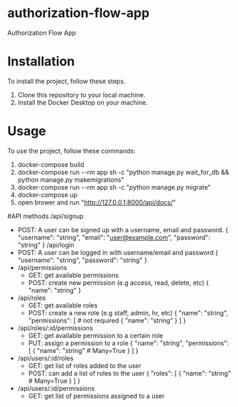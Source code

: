 # authorization-flow-app
Authorization Flow App

# Installation
To install the project, follow these steps.
1. Clone this repository to your local machine.
2. Install the Docker Desktop on your machine.

# Usage
To use the project, follow these commands:
1. docker-compose build
2. docker-compose run --rm app sh -c "python manage.py wait_for_db && python manage.py makemigrations"
3. docker-compose run --rm app sh -c "python manage.py migrate"
4. docker-compose up
5. open brower and run "http://127.0.0.1:8000/api/docs/"

#API methods
/api/signup
  - POST: A user can be signed up with a username, email and password.
    {
      "username": "string",
      "email": "user@example.com",
      "password": "string"
    }
/api/login
  - POST: A user can be logged in with username/email and password
    {
      "username": "string",
      "password": "string"
    }
- /api/permissions
  - GET: get available permissions
  - POST: create new permission (e.g access, read, delete, etc)
    {
      "name": "string"
    }
- /api/roles
  - GET: get available roles
  - POST: create a new role (e.g staff, admin, hr, etc)
    {
      "name": "string",
      "permissions": [  # not required
          {
            "name": "string" 
          }
      ]
    }
- /api/roles/:id/permissions
  - GET: get available permission to a certain role
  - PUT: assign a permission to a role
    {
      "name": "string",
      "permissions": [
            {
              "name": "string" # Many=True
            }
       ]
    }
- /api/users/:id/roles
  - GET: get list of roles added to the user
  - POST: can add a list of roles to the user
    {
      "roles": [
            {
              "name": "string" # Many=True
            }
       ]
    }
- /api/users/:id/permissions
  - GET: get list of permissions assigned to a user
